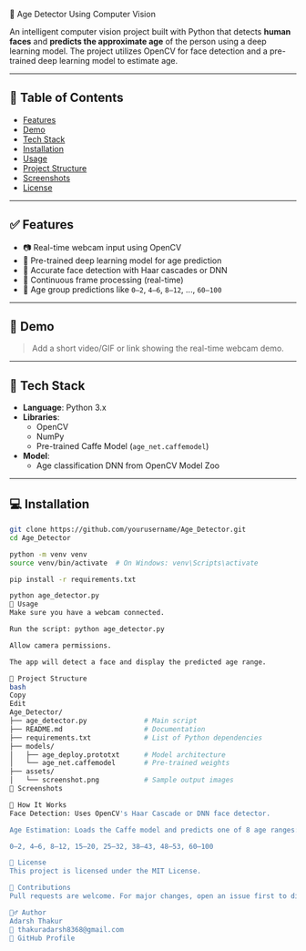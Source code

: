  🧓 Age Detector Using Computer Vision

An intelligent computer vision project built with Python that detects **human faces** and **predicts the approximate age** of the person using a deep learning model. The project utilizes OpenCV for face detection and a pre-trained deep learning model to estimate age.

---

## 📌 Table of Contents

- [Features](#-features)
- [Demo](#-demo)
- [Tech Stack](#-tech-stack)
- [Installation](#-installation)
- [Usage](#-usage)
- [Project Structure](#-project-structure)
- [Screenshots](#-screenshots)
- [License](#-license)

---

## ✅ Features

- 📷 Real-time webcam input using OpenCV
- 🧠 Pre-trained deep learning model for age prediction
- 🧑 Accurate face detection with Haar cascades or DNN
- 🔁 Continuous frame processing (real-time)
- 💬 Age group predictions like `0–2`, `4–6`, `8–12`, ..., `60–100`

---

## 🎥 Demo

> Add a short video/GIF or link showing the real-time webcam demo.

---

## 🧰 Tech Stack

- **Language**: Python 3.x
- **Libraries**:
  - OpenCV
  - NumPy
  - Pre-trained Caffe Model (`age_net.caffemodel`)
- **Model**:
  - Age classification DNN from OpenCV Model Zoo

---

## 💻 Installation

```bash
git clone https://github.com/yourusername/Age_Detector.git
cd Age_Detector

python -m venv venv
source venv/bin/activate  # On Windows: venv\Scripts\activate

pip install -r requirements.txt

python age_detector.py
🚀 Usage
Make sure you have a webcam connected.

Run the script: python age_detector.py

Allow camera permissions.

The app will detect a face and display the predicted age range.

📂 Project Structure
bash
Copy
Edit
Age_Detector/
├── age_detector.py              # Main script
├── README.md                    # Documentation
├── requirements.txt             # List of Python dependencies
├── models/
│   ├── age_deploy.prototxt      # Model architecture
│   └── age_net.caffemodel       # Pre-trained weights
├── assets/
│   └── screenshot.png           # Sample output images
📸 Screenshots

🧠 How It Works
Face Detection: Uses OpenCV's Haar Cascade or DNN face detector.

Age Estimation: Loads the Caffe model and predicts one of 8 age ranges:

0–2, 4–6, 8–12, 15–20, 25–32, 38–43, 48–53, 60–100

📜 License
This project is licensed under the MIT License.

🤝 Contributions
Pull requests are welcome. For major changes, open an issue first to discuss what you would like to change.

🙋‍♂️ Author
Adarsh Thakur
📧 thakuradarsh8368@gmail.com
🔗 GitHub Profile
